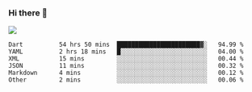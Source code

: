 ### Hi there 👋

<!--
**guozhigq/guozhigq** is a ✨ _special_ ✨ repository because its `README.md` (this file) appears on your GitHub profile.

Here are some ideas to get you started:

- 🔭 I’m currently working on ...
- 🌱 I’m currently learning ...
- 👯 I’m looking to collaborate on ...
- 🤔 I’m looking for help with ...
- 💬 Ask me about ...
- 📫 How to reach me: ...
- 😄 Pronouns: ...
- ⚡ Fun fact: ...
-->
![](https://github-readme-stats.vercel.app/api?username=guozhigq&show_icons=true)
<!--START_SECTION:waka-->

```text
Dart          54 hrs 50 mins  ███████████████████████▓░   94.99 %
YAML          2 hrs 18 mins   █░░░░░░░░░░░░░░░░░░░░░░░░   04.00 %
XML           15 mins         ░░░░░░░░░░░░░░░░░░░░░░░░░   00.44 %
JSON          11 mins         ░░░░░░░░░░░░░░░░░░░░░░░░░   00.32 %
Markdown      4 mins          ░░░░░░░░░░░░░░░░░░░░░░░░░   00.12 %
Other         2 mins          ░░░░░░░░░░░░░░░░░░░░░░░░░   00.06 %
```

<!--END_SECTION:waka-->
